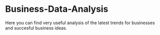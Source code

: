 # Business-Data-Analysis
Here you can find very useful analysis of the latest trends for businesses and succesful business ideas. 
